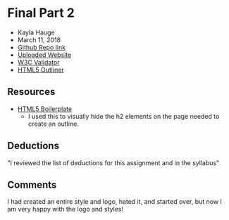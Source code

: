 # Final Part 2
* Kayla Hauge
* March 11, 2018
* [Github Repo link](https://github.com/kaylamarieh/project_final2_hauge_kayla.git)
* [Uploaded Website](http://kaylahauge.com/project_final2_hauge_kayla/)
* [W3C Validator](https://validator.w3.org/unicorn/check?ucn_uri=kaylahauge.com%2Fproject_final2_hauge_kayla%2F&ucn_task=conformance#)
* [HTML5 Outliner](https://gsnedders.html5.org/outliner/process.py?url=http%3A%2F%2Fkaylahauge.com%2Fproject_final2_hauge_kayla%2F)

## Resources
* [HTML5 Boilerplate](https://github.com/h5bp/html5-boilerplate/blob/master/src/css/main.css#L107-L169)
    * I used this to visually hide the h2 elements on the page needed to create an outline.

## Deductions
"I reviewed the list of deductions for this assignment and in the syllabus"

## Comments
I had created an entire style and logo, hated it, and started over, but now I am very happy with the logo and styles!
